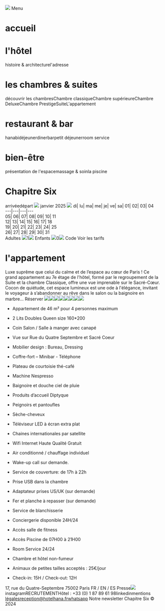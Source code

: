 ![](https://hotelhana-paris.com/_next/static/media/logo.cf8d6849.svg)
Menu
# accueil
# l'hôtel
histoire & architecturel'adresse
# les chambres & suites
découvrir les chambresChambre classiqueChambre supérieureChambre DeluxeChambre PrestigeSuiteL'appartement
# restaurant & bar
hanabidéjeunerdinerbarpetit déjeunerroom service
# bien-être
présentation de l'espacemassage & soinla piscine
# Chapitre Six
arrivéedépart
![](https://hotelhana-paris.com/_next/static/media/left.32a33e43.svg)
janvier 2025
![](https://hotelhana-paris.com/_next/static/media/left.32a33e43.svg)
di| lu| ma| me| je| ve| sa| 01| 02| 03| 04  
---|---|---|---  
05| 06| 07| 08| 09| 10| 11  
12| 13| 14| 15| 16| 17| 18  
19| 20| 21| 22| 23| 24| 25  
26| 27| 28| 29| 30| 31  
Adultes
![](https://hotelhana-paris.com/_next/image?url=%2F_next%2Fstatic%2Fmedia%2Fminus.da8457ff.png&w=1080&q=75)1![](https://hotelhana-paris.com/_next/image?url=%2F_next%2Fstatic%2Fmedia%2Fplus.1ac47ce8.png&w=1080&q=75)
Enfants
![](https://hotelhana-paris.com/_next/image?url=%2F_next%2Fstatic%2Fmedia%2Fminus.da8457ff.png&w=1080&q=75)0![](https://hotelhana-paris.com/_next/image?url=%2F_next%2Fstatic%2Fmedia%2Fplus.1ac47ce8.png&w=1080&q=75)
Code
Voir les tarifs
# l'appartement
Luxe suprême que celui du calme et de l’espace au cœur de Paris ! Ce grand appartement au 7e étage de l'hôtel, formé par le regroupement de la Suite et la chambre Classique, offre une vue imprenable sur le Sacré-Cœur. Cocon de quiétude, cet espace lumineux est une ode à l'élégance, invitant le voyageur à s’abandonner au rêve dans le salon ou la baignoire en marbre...
Réserver
![](https://hotelhana-paris.com/_next/image?url=%2F_next%2Fstatic%2Fmedia%2Fappartement_1.a7a476d6.jpg&w=3840&q=75)![](https://hotelhana-paris.com/_next/image?url=%2F_next%2Fstatic%2Fmedia%2Fappartement_2.b9f8fbda.jpg&w=3840&q=75)![](https://hotelhana-paris.com/_next/image?url=%2F_next%2Fstatic%2Fmedia%2Fappartement_3.aebe6f3d.jpg&w=3840&q=75)![](https://hotelhana-paris.com/_next/image?url=%2F_next%2Fstatic%2Fmedia%2Fappartement_4.489431cb.jpg&w=3840&q=75)![](https://hotelhana-paris.com/_next/image?url=%2F_next%2Fstatic%2Fmedia%2Fappartement_5.e2b29d38.jpg&w=3840&q=75)![](https://hotelhana-paris.com/_next/image?url=%2F_next%2Fstatic%2Fmedia%2Fappartement_6.6b208b03.jpg&w=3840&q=75)![](https://hotelhana-paris.com/_next/image?url=%2F_next%2Fstatic%2Fmedia%2Fappartement_7.1001f163.jpg&w=3840&q=75)![](https://hotelhana-paris.com/_next/image?url=%2F_next%2Fstatic%2Fmedia%2Fappartement_8.5d9e9ae7.jpg&w=3840&q=75)
  * Appartement de 46 m² pour 4 personnes maximum
  * 2 Lits Doubles Queen size 160*200
  * Coin Salon / Salle à manger avec canapé
  * Vue sur Rue du Quatre Septembre et Sacré Coeur
  * Mobilier design : Bureau, Dressing
  * Coffre-fort – Minibar - Téléphone
  * Plateau de courtoisie thé-café
  * Machine Nespresso
  * Baignoire et douche ciel de pluie
  * Produits d’accueil Diptyque
  * Peignoirs et pantoufles
  * Sèche-cheveux
  * Téléviseur LED à écran extra plat
  * Chaines internationales par satellite
  * Wifi Internet Haute Qualité Gratuit


  * Air conditionné / chauffage individuel
  * Wake-up call sur demande.
  * Service de couverture: de 17h à 22h
  * Prise USB dans la chambre
  * Adaptateur prises US/UK (sur demande)
  * Fer et planche à repasser (sur demande)
  * Service de blanchisserie
  * Conciergerie disponible 24H/24
  * Accès salle de fitness
  * Accès Piscine de 07H00 à 21H00
  * Room Service 24/24
  * Chambre et hôtel non-fumeur
  * Animaux de petites tailles acceptés : 25€/jour
  * Check-in: 15H / Check-out: 12H


17, rue du Quatre-Septembre 75002 Paris
FR
/
EN
/
ES
Presse![](https://hotelhana-paris.com/_next/image?url=%2F_next%2Fstatic%2Fmedia%2Fadresse.d55d096c.png&w=1920&q=75)instagramRECRUTEMENTHôtel : +33 (0) 1 87 89 61 98linkedinmentions légalesreception@hotelhana.frwhatsapp
Notre newsletter
Chapitre Six © 2024
